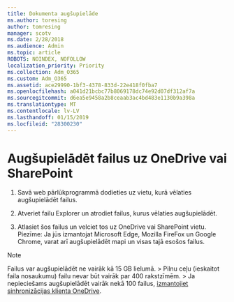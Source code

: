 ```yaml
---
title: Dokumenta augšupielāde
ms.author: toresing
author: tomresing
manager: scotv
ms.date: 2/28/2018
ms.audience: Admin
ms.topic: article
ROBOTS: NOINDEX, NOFOLLOW
localization_priority: Priority
ms.collection: Adm_O365
ms.custom: Adm_O365
ms.assetid: ace29990-1bf3-4378-833d-22e418f0fba7
ms.openlocfilehash: a041d21bcbc77b8069178dc74e92d07df312af7a
ms.sourcegitcommit: d6ea5e9458a2b8ceaab3ac4bd483e1130b9a398a
ms.translationtype: MT
ms.contentlocale: lv-LV
ms.lasthandoff: 01/15/2019
ms.locfileid: "28300230"
---
```

# <a name="upload-files-to-onedrive-or-sharepoint"></a>Augšupielādēt failus uz OneDrive vai SharePoint

1. Savā web pārlūkprogrammā dodieties uz vietu, kurā vēlaties augšupielādēt failus.
    
2. Atveriet failu Explorer un atrodiet failus, kurus vēlaties augšupielādēt.
    
3. Atlasiet šos failus un velciet tos uz OneDrive vai SharePoint vietu. Piezīme: Ja jūs izmantojat Microsoft Edge, Mozilla FireFox un Google Chrome, varat arī augšupielādēt mapi un visas tajā esošos failus.
    
> [!NOTE]
>  Failus var augšupielādēt ne vairāk kā 15 GB lielumā. > Pilnu ceļu (ieskaitot faila nosaukumu) failu nevar būt vairāk par 400 rakstzīmēm. > Ja nepieciešams augšupielādēt vairāk nekā 100 failus, [izmantojiet sinhronizācijas klienta OneDrive](https://go.microsoft.com/fwlink/?linkid=866427). 
  

